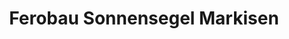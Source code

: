 ---
title: "Ferobau Sonnensegel Markisen"
url: /aichach/ferobau-sonnensegel-markisen/
shop: Allgemein
---